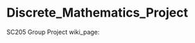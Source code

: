 # Discrete_Mathematics_Project
SC205 Group Project 
wiki_page: __[ ](https://htmlpreview.github.io/?https://github.com/sohamviradiya/Discrete_Mathematics_Project/blob/main/wiki_page/index.html)__
